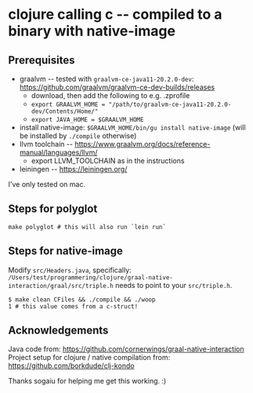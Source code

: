 # clojure calling c -- compiled to a binary with native-image

## Prerequisites

* graalvm -- tested with `graalvm-ce-java11-20.2.0-dev`: https://github.com/graalvm/graalvm-ce-dev-builds/releases
  * download, then add the following to e.g. .zprofile
  * `export GRAALVM_HOME = "/path/to/graalvm-ce-java11-20.2.0-dev/Contents/Home/"`
  * `export JAVA_HOME = $GRAALVM_HOME`
* install native-image: `$GRAALVM_HOME/bin/gu install native-image` (will be installed by `./compile` otherwise)
* llvm toolchain -- https://www.graalvm.org/docs/reference-manual/languages/llvm/
  * export LLVM_TOOLCHAIN as in the instructions
* leiningen -- https://leiningen.org/

I've only tested on mac.

## Steps for polyglot
```
make polyglot # this will also run `lein run`
```

## Steps for native-image

Modify `src/Headers.java`, specifically: `/Users/test/programmering/clojure/graal-native-interaction/graal/src/triple.h` needs to point to your `src/triple.h`.

```
$ make clean CFiles && ./compile && ./woop
1 # this value comes from a c-struct!
```

## Acknowledgements

Java code from: https://github.com/cornerwings/graal-native-interaction
Project setup for clojure / native compilation from: https://github.com/borkdude/clj-kondo

Thanks sogaiu for helping me get this working. :)
